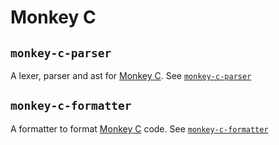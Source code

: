 # Monkey C

## `monkey-c-parser`

A lexer, parser and ast for [Monkey C]. See [`monkey-c-parser`][parser]

## `monkey-c-formatter`

A formatter to format [Monkey C] code. See [`monkey-c-formatter`][formatter]

[Monkey C]: https://developer.garmin.com/connect-iq/monkey-c/
[formatter]: ../monkey-c-formatter
[parser]: ../monkey-c-parser
